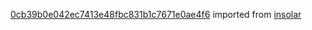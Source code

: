 [0cb39b0e042ec7413e48fbc831b1c7671e0ae4f6](https://github.com/insolar/insolar/commit/0cb39b0e042ec7413e48fbc831b1c7671e0ae4f6) imported from [insolar](https://github.com/insolar/insolar)
